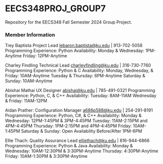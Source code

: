 # EECS348PROJ_GROUP7
Repository for the EECS348 Fall Semester 2024 Group Project. 

### **Member Information**
Trey Baptista
  Project Lead
  lebaron.baptista@ku.edu | 913-702-5058
  Programming Experience: Python
  Availability:
    Monday & Wednesday: 1PM-Anytime
    Friday: 12PM-Anytime

Charley Findling
  Technical Lead
  charleyfindling@ku.edu | 316-730-7760
  Programming Experience: Python & C
  Availability:
    Monday, Wednesday, & Friday: 10AM-Anytime
    Tuesday & Thursday: 6PM-Anytime
    Saturday & Sunday: 10AM-Anytime

Abishai Mathai
  UX Designer
  abishai@ku.edu | 785-491-0321
  Programming Experience: Python, C, & C++
  Availability:
    Tuesday: 8AM-11AM
    Wednesday & Friday: 11AM-12PM

Aidan Prather:
  Configuration Manager
  a686p588@ku.edu | 254-291-8191
  Programming Experience: Python, C#, & C++
  Availability:
    Monday & Wednesday: 12PM-1:45PM & 3PM-4:45PM
    Tuesday: 11AM-2:15PM and 4PM-4:45PM
    Thursday: 1PM-2:15PM and 4PM-4:45PM 
    Friday: 10AM-1:45PM
    Saturday & Sunday: Open Availability Before/After 1PM-6PM

Ellie Thach:
  Quality Assurance Lead
  elliethach@ku.edu | 816-944-6866
  Programming Experience: Python & Java
  Availability:
    Monday & Wednesday: 10AM-12:30PM & 3:30PM-Anytime
    Thursday: 4:30PM-Anytime
    Friday: 10AM-1:30PM & 3:30PM-Anytime
